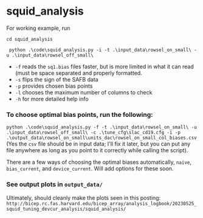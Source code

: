 # squid_analysis
For working example, run 

`cd squid_analysis`

` python .\code\squid_analysis.py -i -t .\input_data\rowsel_on_small\ -u .\input_data\rowsel_off_small\`

* `-f` reads the `sq1.bias` files faster, but is more limited in what it can read (must be space separated and properly formatted.
* `-s` flips the sign of the SAFB data
* `-p` provides chosen bias points
* `-l` chooses the maximum number of columns to check
* `-h` for more detailed help info

### To choose optimal bias points, run the following:
`python .\code\squid_analysis.py -f -t .\input_data\rowsel_on_small\ -u .\input_data\rowsel_off_small\ -c .\tune_cfg\slac_cd19.cfg -i -p .\output_data\rowsel_on_small\units_dac\rowsel_on_small_col_biases.csv` 
(Yes the `csv` file should be in input data; I'll fix it later, but you can put any file anywhere as long as you point to it correctly while calling the script).

There are a few ways of choosing the optimal biases automatically, `naive`, `bias_current`, and `device_current`. Will add options for these soon.


### See output plots in `output_data/`

Ultimately, should cleanly make the plots seen in this posting: `http://bicep.rc.fas.harvard.edu/bicep_array/analysis_logbook/20230525_squid_tuning_devcur_analysis/squid_analysis/`



